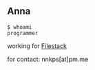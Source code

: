 ## Anna

```console
$ whoami
programmer
```

working for [Filestack](https://github.com/filestack)

for contact: nnkps[at]pm.me
